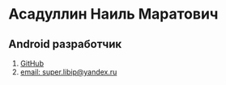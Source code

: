# Асадуллин Наиль Маратович
## Android разработчик
1. [GitHub](https://github.com/NightGoat)
2. [email: super.libip@yandex.ru](super.libip@yandex.ru)
